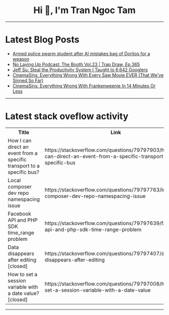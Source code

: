<h1 align="center">Hi 👋, I'm Tran Ngoc Tam</h1>

---

# Latest Blog Posts 
<!-- BLOG-POST-LIST:START -->
- [Armed police swarm student after AI mistakes bag of Doritos for a weapon](https://dev.to/technoblogger14o3/armed-police-swarm-student-after-ai-mistakes-bag-of-doritos-for-a-weapon-4nfg)
- [No Laying Up Podcast: The Booth Vol.23 | Trap Draw, Ep 365](https://dev.to/youtube_golf/no-laying-up-podcast-the-booth-vol23-trap-draw-ep-365-5h0n)
- [Jeff Su: Steal the Productivity System I Taught to 6,642 Googlers](https://dev.to/future_ai/jeff-su-steal-the-productivity-system-i-taught-to-6642-googlers-41oe)
- [CinemaSins: Everything Wrong With Every Saw Movie EVER &lpar;That We&#39;ve Sinned So Far&rpar;](https://dev.to/popcorn_movies/cinemasins-everything-wrong-with-every-saw-movie-ever-that-weve-sinned-so-far-1469)
- [CinemaSins: Everything Wrong With Frankenweenie In 14 Minutes Or Less](https://dev.to/popcorn_movies/cinemasins-everything-wrong-with-frankenweenie-in-14-minutes-or-less-bni)
<!-- BLOG-POST-LIST:END -->

---

# Latest stack oveflow activity
<table>
  <tr><th>Title</th><th>Link</th></tr>
  <!-- STACKOVERFLOW:START --><tr><td>How I can direct an event from a specific transport to a specific bus?</td><td>https://stackoverflow.com/questions/79797903/how-i-can-direct-an-event-from-a-specific-transport-to-a-specific-bus</td></tr><tr><td>Local composer dev repo namespacing issue</td><td>https://stackoverflow.com/questions/79797763/local-composer-dev-repo-namespacing-issue</td></tr><tr><td>Facebook API and PHP SDK time_range problem</td><td>https://stackoverflow.com/questions/79797639/facebook-api-and-php-sdk-time-range-problem</td></tr><tr><td>Data disappears after editing [closed]</td><td>https://stackoverflow.com/questions/79797407/data-disappears-after-editing</td></tr><tr><td>How to set a session variable with a date value? [closed]</td><td>https://stackoverflow.com/questions/79797008/how-to-set-a-session-variable-with-a-date-value</td></tr><!-- STACKOVERFLOW:END -->
</table>

---


